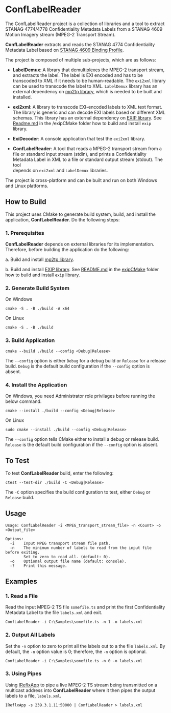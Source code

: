 # ConfLabelReader
The ConfLabelReader project is a collection of libraries and a tool to extract 
STANAG 4774/4778 Confidentiality Metadata Labels from a STANAG 4609 Motion
Imagery stream (MPEG-2 Transport Stream).

__ConfLabelReader__ extracts and reads the STANAG 4774 Confidentiality Metadata Label based
on [STANAG 4609 Binding Profile](./BindingProfile.md).

The project is composed of multiple sub-projects, which are as follows:

* __LabelDemux__: A library that demultiplexes the MPEG-2 transport stream, and 
extracts the label.  The label is EXI encoded and has to be transcoded to XML
if it needs to be human-readable.  The `exi2xml` library can be used to transcode
the label to XML.  `LabelDemux` library has an external dependency on 
[mp2tp library](https://github.com/jimcavoy/mp2tp), which is needed to be built and installed.

* __exi2xml__: A library to transcode EXI-encoded labels to XML text format.  The library is
generic and can decode EXI labels based on different XML schemas.  This library has
an external dependency on [EXIP library](https://github.com/rwl/exip).  See [Readme.md](./exipCMake/README.md) in the 
/exipCMake folder how to build and install `exip` library.

* __ExiDecoder__: A console application that test the `exi2xml` library.

* __ConfLabelReader__: A tool that reads a MPEG-2 transport stream from a file or standard input stream (stdin), and
prints a Confidentiality Metadata Label in XML to a file or standard output stream (stdout).  The tool  
depends on `exi2xml` and `LabelDemux` libraries.

The project is cross-platform and can be built and run on both Windows and
Linux platforms.

## How to Build
This project uses CMake to generate build system, build, and install the application, __ConfLabelReader__. Do the following steps:

### 1. Prerequisites

__ConfLabelReader__ depends on external libraries for its implementation.  Therefore, before building the application do the following:

a. Build and install [mp2tp library](https://github.com/jimcavoy/mp2tp).

b. Build and install [EXIP library](https://github.com/rwl/exip).  See [README.md](./exipCMake/README.md) in the 
[exipCMake](./exipCMake) folder how to build and install `exip` library.

### 2. Generate Build System
On Windows
```
cmake -S . -B ./build -A x64
```
On Linux 
```
cmake -S . -B ./build
```
### 3. Build Application
```
cmake --build ./build --config <Debug|Release>
```

The `--config` option is either `Debug` for a debug build or `Release` for a release build. `Debug` is the default build configuration if the `--config` option is absent.

### 4. Install the Application

On Windows, you need Administrator role privilages before running the below command.
```
cmake --install ./build --config <Debug|Release>
```

On Linux

```
sudo cmake --install ./build --config <Debug|Release>
```

The `--config` option tells CMake either to install a debug or release build.  `Release` is the default build configuration if the `--config` option is absent.

## To Test
To test __ConfLabelReader__ build, enter the following:

```
ctest --test-dir ./build -C <Debug|Release>
```

The `-C` option specifies the build configuration to test, either `Debug` or `Release` build.

## Usage

```
Usage: ConfLabelReader -i <MPEG_transport_stream_file> -n <Count> -o <Output_file>

Options:
  -i    Input MPEG transport stream file path.
  -n    The minimum number of labels to read from the input file before exiting.
        Set to zero to read all. (default: 0).
  -o    Optional output file name (default: console).
  -?    Print this message.
```

## Examples

### 1. Read a File
Read the input MPEG-2 TS file `somefile.ts` and print the first Confidentiality Metadata Label to the file `labels.xml` and exit.

```
ConfLabelReader -i C:\Samples\somefile.ts -n 1 -o labels.xml
```

### 2. Output All Labels
Set the `-n` option to zero to print all the labels out to a the file `labels.xml`.  By default, the `-n` option value is 0; therefore, the `-n` option is optional. 

```
ConfLabelReader -i C:\Samples\somefile.ts -n 0 -o labels.xml
```

### 3. Using Pipes
Using [IReflxApp](https://github.com/jimcavoy/IReflx) to pipe a live MPEG-2 TS stream being transmitted on a multicast address into __ConfLabelReader__ where it then pipes the output labels to a file, `labels.xml`.

```
IReflxApp -s 239.3.1.11:50000 | ConfLabelReader > labels.xml
```
